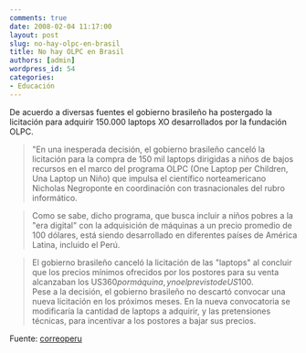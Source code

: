 ```yaml
---
comments: true
date: 2008-02-04 11:17:00
layout: post
slug: no-hay-olpc-en-brasil
title: No hay OLPC en Brasil
authors: [admin]
wordpress_id: 54
categories:
- Educación
---
```


De acuerdo a diversas fuentes el gobierno brasileño ha postergado la licitación para adquirir 150.000 laptops XO desarrollados por la fundación OLPC.

> "En una inesperada decisión, el gobierno brasileño canceló la licitación para la compra de 150 mil laptops dirigidas a niños de bajos recursos en el marco del programa OLPC (One Laptop per Children, Una Laptop un Niño) que impulsa el científico norteamericano Nicholas Negroponte en coordinación con trasnacionales del rubro informático.

> Como se sabe, dicho programa, que busca incluir a niños pobres a la "era digital" con la adquisición de máquinas a un precio promedio de 100 dólares, está siendo desarrollado en diferentes países de América Latina, incluido el Perú.

> El gobierno brasileño canceló la licitación de las "laptops" al concluir que los precios mínimos ofrecidos por los postores para su venta alcanzaban los US$360 por máquina, y no el previsto de US$100.   
Pese a la decisión, el gobierno brasileño no descartó convocar una nueva licitación en los próximos meses. En la nueva convocatoria se modificaría la cantidad de laptops a adquirir, y las pretensiones técnicas, para incentivar a los postores a bajar sus precios.

Fuente: [correoperu](http://www.correoperu.com.pe/paginas_nota.php?nota_id=62185&seccion_nota=1)



